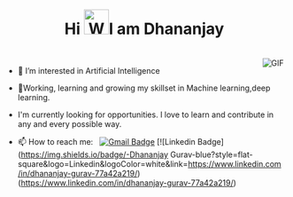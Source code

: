 <h1 align="center">Hi <img src="https://raw.githubusercontent.com/nixin72/nixin72/master/wave.gif" 
         alt="Waving hand animated gif"
         height="45"
         width="45" />I am Dhananjay</h1>
<br />
<img align="right" alt="GIF" src="https://media.giphy.com/media/13HgwGsXF0aiGY/giphy.gif" />



- 👀 I’m interested in Artificial Intelligence
  
- 🌱Working, learning and growing my skillset in Machine learning,deep learning.
  
- I'm currently looking for opportunities. I love to learn and contribute in any and every possible way.
  
- 📫 How to reach me: &nbsp;&nbsp;[![Gmail Badge](https://img.shields.io/badge/-Gmail-c14438?style=flat-square&logo=Gmail&logoColor=white&link=mailto:dkgurav0101@gmail.com)](mailto:dkgurav0101@gmail.com) [![Linkedin Badge](https://img.shields.io/badge/-Dhananjay Gurav-blue?style=flat-square&logo=Linkedin&logoColor=white&link=https://www.linkedin.com/in/dhananjay-gurav-77a42a219/)
(https://www.linkedin.com/in/dhananjay-gurav-77a42a219/)


